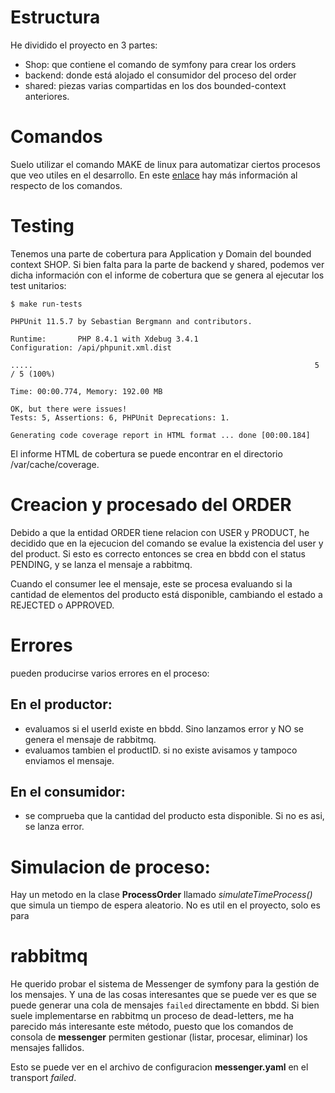 # Estructura
He dividido el proyecto en 3 partes:
 - Shop: que contiene el comando de symfony para crear los orders
 - backend: donde está alojado el consumidor del proceso del order
 - shared: piezas varias compartidas en los dos bounded-context anteriores.
# Comandos
Suelo utilizar el comando MAKE de linux para automatizar ciertos procesos que
veo utiles en el desarrollo. En este [enlace](docs/4_MAKEFILE.md) hay más información al respecto de los comandos.
# Testing
Tenemos una parte de cobertura para Application y Domain del bounded context SHOP.
Si bien falta para la parte de backend y shared, podemos ver dicha información con el informe de cobertura
que se genera al ejecutar los test unitarios:

```
$ make run-tests

PHPUnit 11.5.7 by Sebastian Bergmann and contributors.

Runtime:       PHP 8.4.1 with Xdebug 3.4.1
Configuration: /api/phpunit.xml.dist

.....                                                               5 / 5 (100%)

Time: 00:00.774, Memory: 192.00 MB

OK, but there were issues!
Tests: 5, Assertions: 6, PHPUnit Deprecations: 1.

Generating code coverage report in HTML format ... done [00:00.184]

```

El informe HTML de cobertura se puede encontrar en el directorio /var/cache/coverage.

# Creacion y procesado del ORDER
Debido a que la entidad ORDER tiene relacion con USER y PRODUCT, he decidido que en la
ejecucion del comando se evalue la existencia del user y del product. Si esto es correcto
entonces se crea en bbdd con el status PENDING, y se lanza el mensaje a rabbitmq. 

Cuando el consumer lee el mensaje, este se procesa evaluando si la cantidad de elementos 
del producto está disponible, cambiando el estado a REJECTED o APPROVED.

# Errores
pueden producirse varios errores en el proceso:
## En el productor:
 - evaluamos si el userId existe en bbdd. Sino lanzamos error y NO se genera el mensaje de rabbitmq.
 - evaluamos tambien el productID. si no existe avisamos y tampoco enviamos el mensaje.
## En el consumidor:
 - se comprueba que la cantidad del producto esta disponible. Si no es asi, se lanza error.

# Simulacion de proceso:
Hay un metodo en la clase **ProcessOrder** llamado *simulateTimeProcess()* que simula un tiempo de espera
aleatorio. No es util en el proyecto, solo es para 

# rabbitmq
He querido probar el sistema de Messenger de symfony para la gestión de los mensajes. Y una de las 
cosas interesantes que se puede ver es que se puede generar una cola de mensajes `failed` directamente en bbdd.
Si bien suele implementarse en rabbitmq un proceso de dead-letters, me ha parecido más interesante este método,
puesto que los comandos de consola de **messenger** permiten gestionar (listar, procesar, eliminar) los mensajes
fallidos. 

Esto se puede ver en el archivo de configuracion **messenger.yaml** en el transport *failed*.


